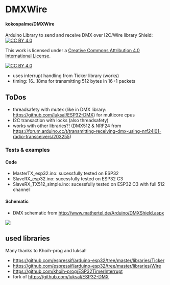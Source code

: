 # DMXWire
#### kokospalme/DMXWire

Arduino Library to send and receive DMX over I2C/Wire library
Shield: [![CC BY 4.0][cc-by-shield]][cc-by]

This work is licensed under a
[Creative Commons Attribution 4.0 International License][cc-by].

[![CC BY 4.0][cc-by-image]][cc-by]

[cc-by]: http://creativecommons.org/licenses/by/4.0/
[cc-by-image]: https://i.creativecommons.org/l/by/4.0/88x31.png
[cc-by-shield]: https://img.shields.io/badge/License-CC%20BY%204.0-lightgrey.svg

* uses interrupt handling from Ticker library (works)
* timing: 16...18ms for transmitting 512 bytes in 16+1 packets

## ToDos
* threadsafety with mutex (like in DMX library: https://github.com/luksal/ESP32-DMX) for multicore cpus
* I2C transaction with locks (also threadsafety)
* works with other libraries?! (DMX512 & NRF24 from https://forum.arduino.cc/t/transmitting-receiving-dmx-using-nrf24l01-radio-transceivers/203255)

### Tests & examples
#### Code
* MasterTX_esp32.ino: sucessfully tested on ESP32 
* SlaveRX_esp32.ino: sucessfully tested on ESP32 C3
* SlaveRX_TX512_simple.ino: sucessfully tested on ESP32 C3 with full 512 channel
#### Schematic
* DMX schematic from http://www.mathertel.de/Arduino/DMXShield.aspx
<img src="http://www.mathertel.de/Arduino/DMXShield/DMXShieldSchema.png">

## used libraries
Many thanks to Khoih-prog and luksal!
- https://github.com/espressif/arduino-esp32/tree/master/libraries/Ticker
- https://github.com/espressif/arduino-esp32/tree/master/libraries/Wire
- https://github.com/khoih-prog/ESP32TimerInterrupt
- fork of https://github.com/luksal/ESP32-DMX

